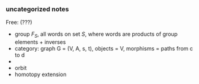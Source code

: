 ### uncategorized notes
Free: (???)
- group $F_S$, all words on set $S$, where words are products of group elements + inverses
- category: graph G = (V, A, s, t), objects = V, morphisms = paths from c to d
-  
- orbit
- homotopy extension
